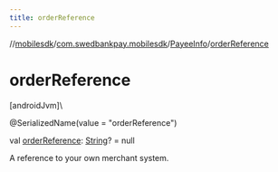 ```yaml
---
title: orderReference
---
```

//[mobilesdk](../../../index.html)/[com.swedbankpay.mobilesdk](../index.html)/[PayeeInfo](index.html)/[orderReference](order-reference.html)



# orderReference



[androidJvm]\




@SerializedName(value = "orderReference")



val [orderReference](order-reference.html): [String](https://kotlinlang.org/api/latest/jvm/stdlib/kotlin/-string/index.html)? = null



A reference to your own merchant system.




